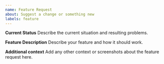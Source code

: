 ```yaml
---
name: Feature Request
about: Suggest a change or something new
labels: feature
---
```


<!--
For QUESTIONS or SUPPORT, please visit the forum.
 -> https://help.nextcloud.com/c/apps/passwords
 or look into the MANUAL
 -> https://git.mdns.eu/nextcloud/passwords/wikis/home

If your request is about the BROWSER EXTENSION, please go to
 -> https://github.com/marius-wieschollek/passwords-webextension
-->

**Current Status**
Describe the current situation and resulting problems.

**Feature Description**
Describe your feature and how it should work.

**Additional context**
Add any other context or screenshots about the feature request here.